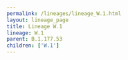 ```yaml
---
permalink: /lineages/lineage_W.1.html
layout: lineage_page
title: Lineage W.1
lineage: W.1
parent: B.1.177.53
children: ['W.1']
---
```

